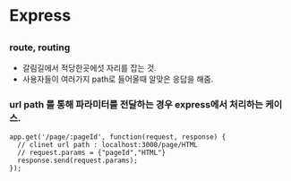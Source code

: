 # Express
##
### route, routing
- 갈림길에서 적당한곳에섯 자리를 잡는 것.
- 사용자들이 여러가지 path로 들어올때 알맞은 응답을 해줌.

### url path 를 통해 파라미터를 전달하는 경우 express에서 처리하는 케이스.
```
app.get('/page/:pageId', function(request, response) {
  // clinet url path : localhost:3000/page/HTML 
  // request.params = {"pageId","HTML"}
  response.send(request.params);
});
```